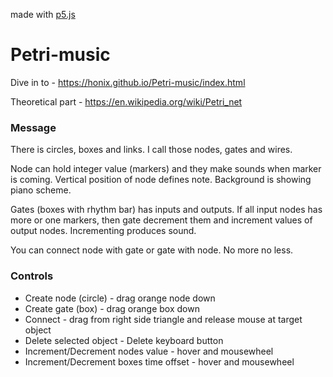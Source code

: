 made with [p5.js](https://p5js.org)
# Petri-music

Dive in to - https://honix.github.io/Petri-music/index.html

Theoretical part - https://en.wikipedia.org/wiki/Petri_net

### Message
There is circles, boxes and links. I call those nodes, gates and wires.

Node can hold integer value (markers) and they make sounds when marker is coming. Vertical position of node defines note. Background is showing piano scheme.

Gates (boxes with rhythm bar) has inputs and outputs. If all input nodes has more or one markers, then gate decrement them and increment values of output nodes. Incrementing produces sound.

You can connect node with gate or gate with node. No more no less.

### Controls 
* Create node (circle) - drag orange node down
* Create gate (box) - drag orange box down
* Connect - drag from right side triangle and release mouse at target object
* Delete selected object - Delete keyboard button
* Increment/Decrement nodes value - hover and mousewheel
* Increment/Decrement boxes time offset - hover and mousewheel
